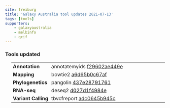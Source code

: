 ```yaml
---
site: freiburg
title: 'Galaxy Australia tool updates 2021-07-13'
tags: [tools]
supporters:
    - galaxyaustralia
    - melbinfo
    - qcif
---
```



<style>
  table {
    width: 100%;
    margin: 10px 20px;
  }
  table th {
    display: none;
  }
  td {
    padding: 3px 5px;
  }
  tr td:nth-child(1) {
    vertical-align: top;
    width: 25%;
  }
</style>

### Tools updated

| Section | Tool |
|---------|-----|
| **Annotation** | annotatemyids [f29602ae449e](https://toolshed.g2.bx.psu.edu/view/iuc/annotatemyids/f29602ae449e) |
| **Mapping** | bowtie2 [a6d65b0c67af](https://toolshed.g2.bx.psu.edu/view/devteam/bowtie2/a6d65b0c67af) |
| **Phylogenetics** | pangolin [437e28791761](https://toolshed.g2.bx.psu.edu/view/iuc/pangolin/437e28791761) |
| **RNA-seq** | deseq2 [d027d1f4984e](https://toolshed.g2.bx.psu.edu/view/iuc/deseq2/d027d1f4984e) |
| **Variant Calling** | tbvcfreport [adc0645b945c](https://toolshed.g2.bx.psu.edu/view/iuc/tbvcfreport/adc0645b945c) |
